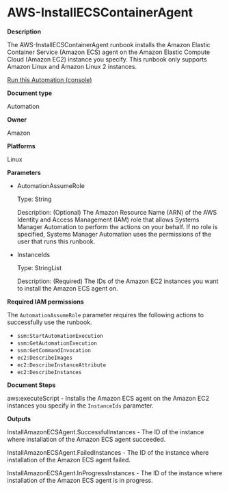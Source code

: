 # AWS\-InstallECSContainerAgent<a name="automation-aws-install-ecs-agent"></a>

**Description**

The AWS\-InstallECSContainerAgent runbook installs the Amazon Elastic Container Service \(Amazon ECS\) agent on the Amazon Elastic Compute Cloud \(Amazon EC2\) instance you specify\. This runbook only supports Amazon Linux and Amazon Linux 2 instances\.

[Run this Automation \(console\)](https://console.aws.amazon.com/systems-manager/automation/execute/AWS-InstallECSContainerAgent)

**Document type**

Automation

**Owner**

Amazon

**Platforms**

Linux

**Parameters**
+ AutomationAssumeRole

  Type: String

  Description: \(Optional\) The Amazon Resource Name \(ARN\) of the AWS Identity and Access Management \(IAM\) role that allows Systems Manager Automation to perform the actions on your behalf\. If no role is specified, Systems Manager Automation uses the permissions of the user that runs this runbook\.
+ InstanceIds

  Type: StringList

  Description: \(Required\) The IDs of the Amazon EC2 instances you want to install the Amazon ECS agent on\.

**Required IAM permissions**

The `AutomationAssumeRole` parameter requires the following actions to successfully use the runbook\.
+ `ssm:StartAutomationExecution`
+ `ssm:GetAutomationExecution`
+ `ssm:GetCommandInvocation`
+ `ec2:DescribeImages`
+ `ec2:DescribeInstanceAttribute`
+ `ec2:DescribeInstances`

**Document Steps**

aws:executeScript \- Installs the Amazon ECS agent on the Amazon EC2 instances you specify in the `InstanceIds` parameter\.

**Outputs**

InstallAmazonECSAgent\.SuccessfulInstances \- The ID of the instance where installation of the Amazon ECS agent succeeded\.

InstallAmazonECSAgent\.FailedInstances \- The ID of the instance where installation of the Amazon ECS agent failed\.

InstallAmazonECSAgent\.InProgressInstances \- The ID of the instance where installation of the Amazon ECS agent is in progress\.